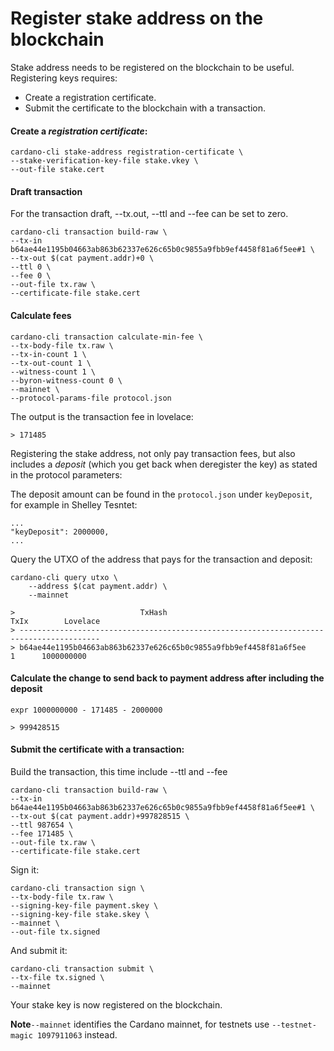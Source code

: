 # Register stake address on the blockchain

Stake address needs to be registered on the blockchain to be useful. Registering keys requires:

* Create a registration certificate.
* Submit the certificate to the blockchain with a transaction.

#### Create a _registration certificate_:

    cardano-cli stake-address registration-certificate \
    --stake-verification-key-file stake.vkey \
    --out-file stake.cert

#### Draft transaction

For the transaction draft, --tx.out, --ttl and --fee can be set to zero.

    cardano-cli transaction build-raw \
    --tx-in b64ae44e1195b04663ab863b62337e626c65b0c9855a9fbb9ef4458f81a6f5ee#1 \
    --tx-out $(cat payment.addr)+0 \
    --ttl 0 \
    --fee 0 \
    --out-file tx.raw \
    --certificate-file stake.cert

#### Calculate fees

    cardano-cli transaction calculate-min-fee \
    --tx-body-file tx.raw \
    --tx-in-count 1 \
    --tx-out-count 1 \
    --witness-count 1 \
    --byron-witness-count 0 \
    --mainnet \
    --protocol-params-file protocol.json

The output is the transaction fee in lovelace:

    > 171485

Registering the stake address, not only pay transaction fees, but also includes a _deposit_ (which you get back when deregister the key) as stated in the protocol parameters:

The deposit amount can be found in the `protocol.json` under `keyDeposit`, for example in Shelley Tesntet:

    ...
    "keyDeposit": 2000000,
    ...

Query the UTXO of the address that pays for the transaction and deposit:

    cardano-cli query utxo \
        --address $(cat payment.addr) \
        --mainnet

    >                            TxHash                                 TxIx        Lovelace
    > ----------------------------------------------------------------------------------------
    > b64ae44e1195b04663ab863b62337e626c65b0c9855a9fbb9ef4458f81a6f5ee     1      1000000000

#### Calculate the change to send back to payment address after including the deposit

    expr 1000000000 - 171485 - 2000000

    > 999428515

#### Submit the certificate with a transaction:

Build the transaction, this time include  --ttl and --fee

    cardano-cli transaction build-raw \
    --tx-in b64ae44e1195b04663ab863b62337e626c65b0c9855a9fbb9ef4458f81a6f5ee#1 \
    --tx-out $(cat payment.addr)+997828515 \
    --ttl 987654 \
    --fee 171485 \
    --out-file tx.raw \
    --certificate-file stake.cert

Sign it:

    cardano-cli transaction sign \
    --tx-body-file tx.raw \
    --signing-key-file payment.skey \
    --signing-key-file stake.skey \
    --mainnet \
    --out-file tx.signed

And submit it:

    cardano-cli transaction submit \
    --tx-file tx.signed \
    --mainnet

Your stake key is now registered on the blockchain.

**Note**`--mainnet` identifies the Cardano mainnet, for testnets use `--testnet-magic 1097911063` instead.
